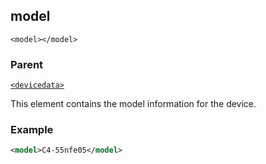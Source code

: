 ## model

`<model></model>`


### Parent

[`<devicedata>`][1]


This element contains the model information for the device.


### Example

```xml
<model>C4-55nfe05</model>

```


[1]:	https://control4.github.io/docs-driverworks-xml/#devicedata